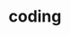 ---
view: category
lang: zh-cn
order: 15     # Order of display in list categories
top: true     # Include category in navigation Top
title: coding
description: coding-手写代码
excerpt: coding
slug: coding
meta:
  - property: og:image
    content: /image-social-share.png
  - name: twitter:image
    content: /image-social-share.png
---